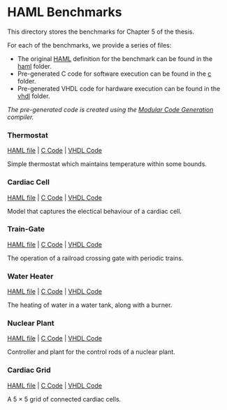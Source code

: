 # HAML Benchmarks

This directory stores the benchmarks for Chapter 5 of the thesis.

For each of the benchmarks, we provide a series of files:
- The original [HAML](https://github.com/PRETgroup/modular-code-generation/blob/master/specs/HAML.md) definition for the benchmark can be found in the [haml](haml) folder.
- Pre-generated C code for software execution can be found in the [c](c) folder.
- Pre-generated VHDL code for hardware execution can be found in the [vhdl](vhdl) folder.

*The pre-generated code is created using the [Modular Code Generation](https://github.com/PRETgroup/modular-code-generation) compiler.*

### Thermostat
[HAML file](haml/thermostat.yaml) | [C Code](c/thermostat) | [VHDL Code](vhdl/thermostat)

Simple thermostat which maintains temperature within some bounds.

### Cardiac Cell
[HAML file](haml/cardiac_cell.yaml) | [C Code](c/cardiac_cell) | [VHDL Code](vhdl/cardiac_cell)

Model that captures the electical behaviour of a cardiac cell.

### Train-Gate
[HAML file](haml/train_gate.yaml) | [C Code](c/train_gate) | [VHDL Code](vhdl/train_gate)

The operation of a railroad crossing gate with periodic trains.

### Water Heater
[HAML file](haml/water_heater.yaml) | [C Code](c/water_heater) | [VHDL Code](vhdl/water_heater)

The heating of water in a water tank, along with a burner.

### Nuclear Plant
[HAML file](haml/nuclear_plant.yaml) | [C Code](c/nuclear_plant) | [VHDL Code](vhdl/nuclear_plant)

Controller and plant for the control rods of a nuclear plant.

### Cardiac Grid
[HAML file](haml/cardiac_grid.yaml) | [C Code](c/cardiac_grid) | [VHDL Code](vhdl/cardiac_grid)

A 5 × 5 grid of connected cardiac cells.

